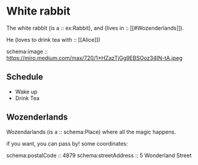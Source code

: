 # White rabbit

The white rabbit (is a :: ex:Rabbit), and (lives in :: [[#Wozenderlands]]).

He (loves to drink tea with :: [[Alice]])

schema:image :: https://miro.medium.com/max/720/1*HZazTjGg9EBSOoz34IN-tA.jpeg

## Schedule

- Wake up
- Drink Tea

## Wozenderlands

Wozendarlands (is a :: schema:Place) where all the magic happens.

if you want, you can pass by! some coordinates:

schema:postalCode :: 4879
schema:streetAddress :: 5 Wonderland Street
